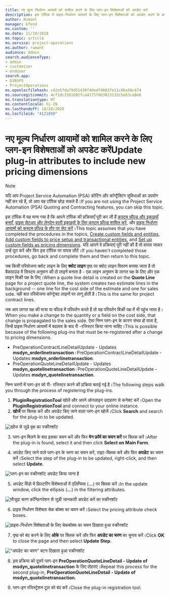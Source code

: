 ```yaml
---
title: नए मूल्य निर्धारण आयामों को शामिल करने के लिए प्लग-इन विशेषताओं को अपडेट करें
description: इस टॉपिक में प्राइस-निर्धारण आयामों के लिए प्लग-इन विशेषताओं को अपडेट करने के बारे में जानकारी प्रदान की गयी है।
author: Rumant
manager: kfend
ms.custom: ''
ms.date: 11/19/2018
ms.topic: article
ms.service: project-operations
ms.author: rumant
audience: Admin
search.audienceType:
- admin
- customizer
- enduser
search.app:
- D365PS
- ProjectOperations
ms.openlocfilehash: c42e5fda79d51430f4dedf46037e11c86a38c474
ms.sourcegitcommit: 4cf1dc1561b92fca4175f0b3813133c5e63ce8e6
ms.translationtype: HT
ms.contentlocale: hi-IN
ms.lasthandoff: 10/28/2020
ms.locfileid: "4121850"
---
```

# <a name="update-plug-in-attributes-to-include-new-pricing-dimensions"></a><span data-ttu-id="d4fbe-103">नए मूल्य निर्धारण आयामों को शामिल करने के लिए प्लग-इन विशेषताओं को अपडेट करें</span><span class="sxs-lookup"><span data-stu-id="d4fbe-103">Update plug-in attributes to include new pricing dimensions</span></span>

> [!NOTE]
> <span data-ttu-id="d4fbe-104">यदि आप Project Service Automation (PSA) कोटिंग और कॉन्ट्रैक्टिंग सुविधाओं का उपयोग नहीं कर रहे हैं, तो आप यह टॉपिक छोड़ सकते हैं।</span><span class="sxs-lookup"><span data-stu-id="d4fbe-104">If you are not using the Project Service Automation (PSA) Quoting and Contracting features, you can skip this topic.</span></span>

<span data-ttu-id="d4fbe-105">इस टॉपिक में यह माना गया है कि आपने टॉपिक की प्रक्रियाएँ पूरी कर ली हैं [कस्टम फील्ड और इकाइयाँ बनाएँ](create-custom-fields-entities.md), [प्राइस सेटअप और लेनदेन वाली इकाइयों के लिए कस्टम फ़ील्ड शामिल करें](field-references.md), और [प्राइस निर्धारण आयामों को कस्टम फ़ील्ड के तौर पर सेट करें](set-up-pricing-dimensions.md)।</span><span class="sxs-lookup"><span data-stu-id="d4fbe-105">This topic assumes that you have completed the procedures in the topics, [Create custom fields and entities](create-custom-fields-entities.md), [Add custom fields to price setup and transactional entities](field-references.md), and [Set up custom fields as pricing dimensions](set-up-pricing-dimensions.md).</span></span> <span data-ttu-id="d4fbe-106">यदि आपने वे प्रक्रियाएं पूरी नहीं की हैं तो वापस जाकर उन्हें पूरा करें और फिर इस टॉपिक पर वापस लौटें।</span><span class="sxs-lookup"><span data-stu-id="d4fbe-106">If you haven't completed those procedures, go back and complete them and then return to this topic.</span></span>

<span data-ttu-id="d4fbe-107">जब किसी परियोजना क्वोट लाइन के लिए **क्वोट लाइन** पृष्ठ पर क्वोट लाइन विवरण बनाया जाता है तो बैकग्राउंड में सिस्टम अनुमान की दो लाइनें बनाता है - एक लाइन अनुमान के लागत पक्ष के लिए और एक लाइन बिक्री पक्ष के लिए।</span><span class="sxs-lookup"><span data-stu-id="d4fbe-107">When a quote line detail is created on the **Quote Line** page for a project quote line, the system creates two estimate lines in the background -- one line for the cost side of the estimate and one for sales side.</span></span> <span data-ttu-id="d4fbe-108">यही बात परियोजना कॉन्ट्रेक्ट लाइनों पर लागू होती है।</span><span class="sxs-lookup"><span data-stu-id="d4fbe-108">This is the same  for project contract lines.</span></span>

<span data-ttu-id="d4fbe-109">जब आप लागत पक्ष की मात्रा या फील्ड में परिवर्तन करते हैं तो यह परिवर्तन बिक्री पक्ष में भी पहुंच जाता है।</span><span class="sxs-lookup"><span data-stu-id="d4fbe-109">When you make a change to the quantity or a field on the cost side, that change is propagated to the sales side.</span></span> <span data-ttu-id="d4fbe-110">ऐसा निम्न प्लग-इन के कारण संभव हो पाता है, जिन्हें प्राइस निर्धारण आयामों में बदलाव के बाद री -रजिस्टर किया जाना चाहिए।</span><span class="sxs-lookup"><span data-stu-id="d4fbe-110">This is possible because of the following plug-ins that must be re-registered after a change to pricing dimensions.</span></span>

- <span data-ttu-id="d4fbe-111">PreOperationContractLineDetailUpdate - Updates **msdyn_orderlinetransaction**।</span><span class="sxs-lookup"><span data-stu-id="d4fbe-111">PreOperationContractLineDetailUpdate - Updates **msdyn_orderlinetransaction**.</span></span>
- <span data-ttu-id="d4fbe-112">PreOperationQuoteLineDetailUpdate - Updates **msdyn_quotelinetransaction**।</span><span class="sxs-lookup"><span data-stu-id="d4fbe-112">PreOperationQuoteLineDetailUpdate - Updates **msdyn_quotelinetransaction**.</span></span>

<span data-ttu-id="d4fbe-113">निम्न चरणों में प्लग-इन को री- रजिस्टर करने की प्रक्रिया बताई गई है।</span><span class="sxs-lookup"><span data-stu-id="d4fbe-113">The following steps walk you through the process of registering the plug-ins.</span></span>

1. <span data-ttu-id="d4fbe-114">**PluginRegistrationTool** खोलें और अपने ऑनलाइन उदाहरण से कनेक्ट करें।</span><span class="sxs-lookup"><span data-stu-id="d4fbe-114">Open the **PluginRegistrationTool** and connect to your online instance.</span></span>
2. <span data-ttu-id="d4fbe-115">**खोजें** पर क्लिक करें और अपडेट किए जाने वाला प्लग-इन खोजें।</span><span class="sxs-lookup"><span data-stu-id="d4fbe-115">Click **Search** and search for the plug-in to be updated.</span></span>

 ![खोज से जुड़े वृक्ष का स्क्रीनशॉट](media/PRT-1.png)

3. <span data-ttu-id="d4fbe-117">प्लग-इन मिलने के बाद इसका चयन करें और फिर **मेन फ़ॉर्म का चयन करें** पर क्लिक करें।</span><span class="sxs-lookup"><span data-stu-id="d4fbe-117">After the plug-in is found, select it and then click **Select on Main Form**.</span></span>

4. <span data-ttu-id="d4fbe-118">अपडेट किए जाने वाले प्लग-इन के चरण का चयन करें, राइट-क्लिक करें और फिर **अपडेट** का चयन करें।</span><span class="sxs-lookup"><span data-stu-id="d4fbe-118">Select the step of the plug-in to be updated, right-click, and then select **Update**.</span></span>

 ![प्लग-इन का स्क्रीनशॉट अपडेट किया जाना है](media/PRT-2.png)
 
5. <span data-ttu-id="d4fbe-120">अपडेट विंडो में फ़िल्टरिंग विशेषताओं में एलिप्सिस (**...**) पर क्लिक करें।</span><span class="sxs-lookup"><span data-stu-id="d4fbe-120">In the update window, click the ellipsis (**...**) in the filtering attributes.</span></span>

 ![मौजूदा चरण कॉन्फ़िगरेशन से जुड़ी जानकारी अपडेट करें का स्क्रीनशॉट](media/PRT-3.png)
 
6. <span data-ttu-id="d4fbe-122">प्राइस निर्धारण विशेषता चेक बॉक्स का चयन करें।</span><span class="sxs-lookup"><span data-stu-id="d4fbe-122">Select the pricing attribute check boxes.</span></span>

 ![प्राइस-निर्धारण विशेषताओं के लिए चेकबॉक्स का चयन दिखाता हुआ स्क्रीनशॉट](media/PRT-4.png)

7. <span data-ttu-id="d4fbe-124">पृष्ठ को बंद करने के लिए **ओके** पर क्लिक करें और फिर **अपडेट का चरण** का चुनाव करें।</span><span class="sxs-lookup"><span data-stu-id="d4fbe-124">Click **OK** to close the page and then select **Update Step**.</span></span>

 ![“अपडेट का चरण" बटन दिखाता हुआ स्क्रीनशॉट](media/PRT-5.png)
 
8. <span data-ttu-id="d4fbe-126">इस प्रक्रिया को दूसरे प्लग-इन  **PreOperationQuoteLineDetail - Update of msdyn_quotelinetransaction** के लिए दोहराएं।</span><span class="sxs-lookup"><span data-stu-id="d4fbe-126">Repeat this process for the second plug-in, **PreOperationQuoteLineDetail - Update of msdyn_quotelinetransaction**.</span></span>

9. <span data-ttu-id="d4fbe-127">प्लग-इन रजिस्ट्रेशन टूल को बंद करें।</span><span class="sxs-lookup"><span data-stu-id="d4fbe-127">Close the plug-in registration tool.</span></span>

